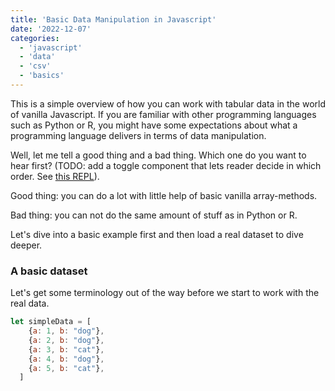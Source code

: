 ```yaml
---
title: 'Basic Data Manipulation in Javascript'
date: '2022-12-07'
categories:
  - 'javascript'
  - 'data'
  - 'csv'
  - 'basics'
---
```


<script>
  import Accordion from '$lib/components/Accordion.svelte';
  import Blockquote from '$lib/components/Blockquote.svelte';
  import Table from '$lib/components/posts/TableView.svelte';

  let simpleData = [
    {a: 1, b: "dog"},
    {a: 2, b: "dog"},
    {a: 3, b: "cat"},
    {a: 4, b: "dog"},
    {a: 5, b: "cat"},
  ]
</script>


This is a simple overview of how you can work with tabular data in the world of vanilla Javascript.
If you are familiar with other programming languages such as Python or R, you might have some expectations about what a programming language delivers in terms of data manipulation.

Well, let me tell a good thing and a bad thing. Which one do you want to hear first?
(TODO: add a toggle component that lets reader decide in which order. See [this REPL](https://svelte.dev/repl/b87c70cc003647578e71f387be95222c?version=3.20.1)).

Good thing: you can do a lot with little help of basic vanilla array-methods.

Bad thing: you can not do the same amount of stuff as in Python or R.

Let's dive into a basic example first and then load a real dataset to dive deeper.

### A basic dataset
Let's get some terminology out of the way before we start to work with the real data.


```js
let simpleData = [
    {a: 1, b: "dog"},
    {a: 2, b: "dog"},
    {a: 3, b: "cat"},
    {a: 4, b: "dog"},
    {a: 5, b: "cat"},
  ]
```
<Table data={simpleData} />
